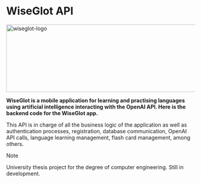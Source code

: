 # WiseGlot API

<image src="./images/wiseglotLogo.png" align="center" width="650px" height="180px" alt="wiseglot-logo"/>

**WiseGlot is a mobile application for learning and practising languages using artificial intelligence interacting with the OpenAI API. Here is the backend code for the WiseGlot app.**

This API is in charge of all the business logic of the application as well as authentication processes, registration, database communication, OpenAI API calls, language learning management, flash card management, among others.

> [!NOTE]
> University thesis project for the degree of computer engineering. Still in development.
